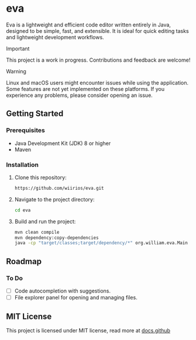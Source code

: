 # eva

Eva is a lightweight and efficient code editor written entirely in Java, designed to be simple, fast, and extensible. It is ideal for quick editing tasks and lightweight development workflows.

> [!IMPORTANT]
> This project is a work in progress. Contributions and feedback are welcome!

> [!WARNING]
> Linux and macOS users might encounter issues while using the application. Some features are not yet implemented on these platforms. If you experience any problems, please consider opening an issue.

## Getting Started

### Prerequisites
- Java Development Kit (JDK) 8 or higher
- Maven

### Installation
1. Clone this repository:
   ```bash
   https://github.com/wiirios/eva.git
   ```
2. Navigate to the project directory:
   ```bash
   cd eva
   ```
3. Build and run the project:
	``` bash
	mvn clean compile
	mvn dependency:copy-dependencies
	java -cp "target/classes;target/dependency/*" org.william.eva.Main
	```

## Roadmap

### To Do
- [ ] Code autocompletion with suggestions.
- [ ] File explorer panel for opening and managing files.

## MIT License
This project is licensed under MIT license, read more at <span><a href="https://docs.github.com/pt/repositories/managing-your-repositorys-settings-and-features/customizing-your-repository/licensing-a-repository">docs.github</span>